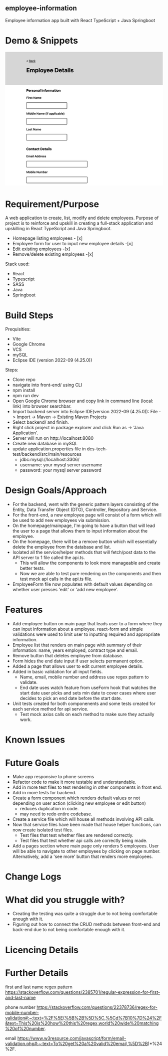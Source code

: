 ## employee-information

Employee information app built with React TypeScript + Java Springboot

# Demo & Snippets

![Alt Text](./demo.png)

# Requirement/Purpose

A web application to create, list, modify and delete employees. Purpose of project is to reinforce and upskill in creating a full-stack application and upskilling in React TypeScript and Java Springboot.

- Homepage listing employees - [x]
- Employee form for user to input new employee details -[x]
- Edit existing employees -[x]
- Remove/delete existing employees -[x]

Stack used:

- React
- Typescript
- SASS
- Java
- Springboot

# Build Steps

Prequisities:

- Vite
- Google Chrome
- VCS
- mySQL
- Eclipse IDE (version 2022-09 (4.25.0))

Steps:

- Clone repo
- navigate into front-end/ using CLI
- npm install
- npm run dev
- Open Google Chrome browser and copy link in command line (local: link) into browser searchbar.
- Import backend server into Eclipse IDE(version 2022-09 (4.25.0)): File -> Import -> Maven -> Existing Maven Projects
- Select backend/ and finish.
- Right click project in package explorer and click Run as -> 'Java Application'.
- Server will run on http://localhost:8080
- Create new database in mySQL
- update application.properties file in dcs-tech-test/backend/src/main/resources
  - jdbc:mysql://localhost:3306/<database-name>
  - username: your mysql server username
  - password: your mysql server password

# Design Goals/Approach

- For the backend, went with the generic pattern layers consisting of the Entity, Data Transfer Object (DTO), Controller, Repository and Service.
- For the front-end, a new employee page will consist of a form which will be used to add new employees via submission.
- On the homepage/mainpage, I'm going to have a button that will lead the user to a page that allows them to input information about the employee.
- On the homepage, there will be a remove button which will essentially delete the employee from the database and list.
- Isolated all the service/helper methods that will fetch/post data to the API server to 1 file called the api.ts.
  - This will allow the components to look more manageable and create better tests.
  - Now we are able to test pure rendering on the components and then test mock api calls in the api.ts file.
- EmployeeForm file now populates with default values depending on whether user presses 'edit' or 'add new employee'.

# Features

- Add employee button on main page that leads user to a form where they can input information about a employee. react-form and simple validations were used to limit user to inputting required and appropriate information.
- Employee list that renders on main page with summary of their information: name, years employed, contract type and email.
- Remove button that deletes employee from database.
- Form hides the end date input if user selects permanent option.
- Added a page that allows user to edit current employee details.
- Added in basic validation for all input fields.
  - Name, email, mobile number and address use regex pattern to validate.
  - End date uses watch feature from useForm hook that watches the start date user picks and sets min date to cover cases where user decides to pick an end date before the start date.
- Unit tests created for both componenents and some tests created for each service method for api service.
  - Test mock axios calls on each method to make sure they actually work.

# Known Issues

# Future Goals

- Make app responsive to phone screens
- Refactor code to make it more testable and understandable.
- Add in more test files to test rendering in other components in front end.
- Add in more tests for backend.
- Create a form component which renders default values or not depending on user action (clicking new employee or edit button)
  - reduces duplication in code.
  - may need to redo entire codebase.
- Create a service file which will house all methods involving API calls.
- Now that service files have been made that house helper functions, can now create isolated test files.
  - Test files that test whether files are rendered correctly.
  - Test files that test whether api calls are correctly being made.
- Add a pages section where main page only renders 5 employees. User will be able to navigate to other employees by clicking on page number. Alternatively, add a 'see more' button that renders more employees.

# Change Logs

# What did you struggle with?

- Creating the testing was quite a struggle due to not being comfortable enough with it.
- Figuring out how to connect the CRUD methods between front-end and back-end due to not being comfortable enough with it.

# Licencing Details

# Further Details

first and last name regex pattern
https://stackoverflow.com/questions/2385701/regular-expression-for-first-and-last-name

phone number
https://stackoverflow.com/questions/22378736/regex-for-mobile-number-validation#:~:text=%2F%5E(%5B%2B%5D%5C,%5Cd%7B10%7D%24%2F&text=This%20is%20how%20this%20regex,world%20wide%20matching%20of%20number.

email
https://www.w3resource.com/javascript/form/email-validation.php#:~:text=To%20get%20a%20valid%20email,%5D%2B)*%24%2F.
